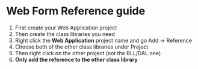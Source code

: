 # Web Form Reference guide

1. First create your Web Application project
1. Then create the class libraries you need
1. Right click the **Web Application** project name and go Add -> Reference
1. Choose both of the other class libraries under Project
1. Then right click on the other project (not the BLL/DAL one)
1. **Only add the reference to the other class library** 
